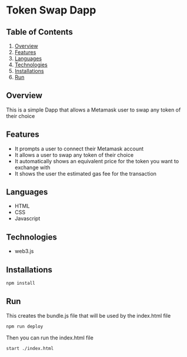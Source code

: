 # Token Swap Dapp

## Table of Contents
1. [Overview](#overview)
2. [Features](#features)
3. [Languages](#languages)
4. [Technologies](#technologies)
5. [Installations](#installations)
6. [Run](#run)


## Overview
This is a simple Dapp that allows a Metamask user to swap any token of their choice

## Features
* It prompts a user to connect their Metamask account
* It allows a user to swap any token of their choice
* It automatically shows an equivalent price for the token you want to exchange with
* It shows the user the estimated gas fee for the transaction

## Languages
* HTML
* CSS
* Javascript

## Technologies
* web3.js

## Installations
```bash
npm install
```

## Run
This creates the bundle.js file that will be used by the index.html file
```bash
npm run deploy
```
Then you can run the index.html file
```bash
start ./index.html
```
